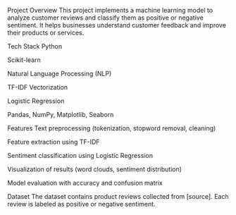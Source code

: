 Project Overview
This project implements a machine learning model to analyze customer reviews and classify them as positive or negative sentiment. It helps businesses understand customer feedback and improve their products or services.

Tech Stack
Python

Scikit-learn

Natural Language Processing (NLP)

TF-IDF Vectorization

Logistic Regression

Pandas, NumPy, Matplotlib, Seaborn

Features
Text preprocessing (tokenization, stopword removal, cleaning)

Feature extraction using TF-IDF

Sentiment classification using Logistic Regression

Visualization of results (word clouds, sentiment distribution)

Model evaluation with accuracy and confusion matrix

Dataset
The dataset contains product reviews collected from [source]. Each review is labeled as positive or negative sentiment.
